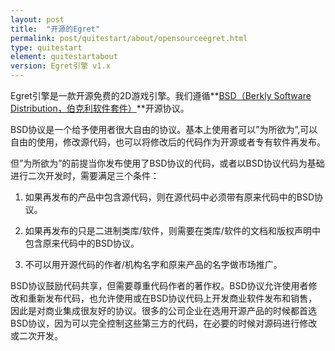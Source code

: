 ```yaml
---
layout: post
title:  "开源的Egret"
permalink: post/quitestart/about/opensourceegret.html
type: quitestart
element: quitestartabout
version: Egret引擎 v1.x
---
```


Egret引擎是一款开源免费的2D游戏引擎。我们遵循**<a href="http://zh.wikipedia.org/wiki/BSD%E8%AE%B8%E5%8F%AF%E8%AF%81" target="_blank">BSD（Berkly Software Distribution，伯克利软件套件）</a>**开源协议。

BSD协议是一个给予使用者很大自由的协议。基本上使用者可以”为所欲为”,可以自由的使用，修改源代码，也可以将修改后的代码作为开源或者专有软件再发布。

但”为所欲为”的前提当你发布使用了BSD协议的代码，或者以BSD协议代码为基础进行二次开发时，需要满足三个条件：

1. 如果再发布的产品中包含源代码，则在源代码中必须带有原来代码中的BSD协议。

2. 如果再发布的只是二进制类库/软件，则需要在类库/软件的文档和版权声明中包含原来代码中的BSD协议。

3. 不可以用开源代码的作者/机构名字和原来产品的名字做市场推广。

BSD协议鼓励代码共享，但需要尊重代码作者的著作权。BSD协议允许使用者修改和重新发布代码，也允许使用或在BSD协议代码上开发商业软件发布和销售，因此是对商业集成很友好的协议。很多的公司企业在选用开源产品的时候都首选BSD协议，因为可以完全控制这些第三方的代码，在必要的时候对源码进行修改或二次开发。